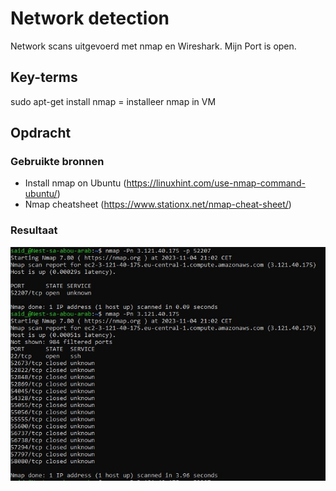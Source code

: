 # Network detection 
Network scans uitgevoerd met nmap en Wireshark. Mijn Port is open.

## Key-terms

sudo apt-get install nmap = installeer nmap in VM 

## Opdracht

### Gebruikte bronnen
* Install nmap on Ubuntu (https://linuxhint.com/use-nmap-command-ubuntu/)
* Nmap cheatsheet (https://www.stationx.net/nmap-cheat-sheet/)

### Resultaat

![Alt text](../00_includes/02_nmapscan.JPG)